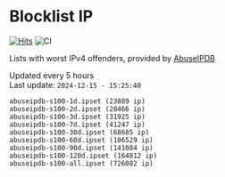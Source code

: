 # Blocklist IP

[![Hits](https://hits.seeyoufarm.com/api/count/incr/badge.svg?url=https%3A%2F%2Fgithub.com%2Fborestad%2Fblocklist-ip%2F&count_bg=%2379C83D&title_bg=%23555555&icon=&icon_color=%23E7E7E7&title=hits&edge_flat=false)](https://hits.seeyoufarm.com)  ![CI](https://img.shields.io/github/workflow/status/borestad/blocklist-ip/CI?style=flat-square)

Lists with worst IPv4 offenders, provided by [AbuseIPDB](https://www.abuseipdb.com/)

<!-- FOOTER-PLACEHOLDER -->
Updated every 5 hours<br>
Last update: `2024-12-15 - 15:25:40`
```
abuseipdb-s100-1d.ipset (23889 ip)
abuseipdb-s100-2d.ipset (28466 ip)
abuseipdb-s100-3d.ipset (31925 ip)
abuseipdb-s100-7d.ipset (41247 ip)
abuseipdb-s100-30d.ipset (68685 ip)
abuseipdb-s100-60d.ipset (106529 ip)
abuseipdb-s100-90d.ipset (141084 ip)
abuseipdb-s100-120d.ipset (164812 ip)
abuseipdb-s100-all.ipset (726082 ip)
```
